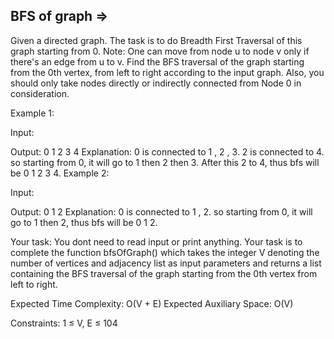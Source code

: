 BFS of graph  =>
-------------


Given a directed graph. The task is to do Breadth First Traversal of this graph starting from 0.
Note: One can move from node u to node v only if there's an edge from u to v. Find the BFS traversal of the graph starting from the 0th vertex, from left to right according to the input graph. Also, you should only take nodes directly or indirectly connected from Node 0 in consideration.


Example 1:

Input:

Output: 0 1 2 3 4
Explanation: 
0 is connected to 1 , 2 , 3.
2 is connected to 4.
so starting from 0, it will go to 1 then 2
then 3. After this 2 to 4, thus bfs will be
0 1 2 3 4.
Example 2:

Input:

Output: 0 1 2
Explanation:
0 is connected to 1 , 2.
so starting from 0, it will go to 1 then 2,
thus bfs will be 0 1 2. 

Your task:
You dont need to read input or print anything. Your task is to complete the function bfsOfGraph() which takes the integer V denoting the number of vertices and adjacency list as input parameters and returns  a list containing the BFS traversal of the graph starting from the 0th vertex from left to right.


Expected Time Complexity: O(V + E)
Expected Auxiliary Space: O(V)


Constraints:
1 ≤ V, E ≤ 104
